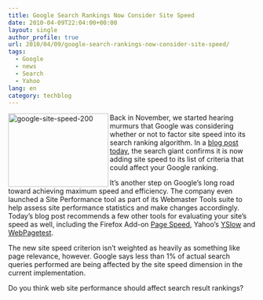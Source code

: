 ```yaml
---
title: Google Search Rankings Now Consider Site Speed
date: 2010-04-09T22:04:00+00:00
layout: single
author_profile: true
url: 2010/04/09/google-search-rankings-now-consider-site-speed/
tags:
  - Google
  - news
  - Search
  - Yahoo
lang: en
category: techblog
---
```

[<img title="google-site-speed-200" border="0" alt="google-site-speed-200" align="left" src="http://lh3.ggpht.com/_vaUVXcmC3OI/S7-dQSg67LI/AAAAAAAAB3g/oGhwd0ImCPk/google-site-speed-260_thumb%5B7%5D.jpg?imgmax=800" width="204" height="150" />](http://lh3.ggpht.com/_vaUVXcmC3OI/S7-dOT3SZFI/AAAAAAAAB3c/OO_KtDoVBC4/s1600-h/google-site-speed-260%5B9%5D.jpg) Back in November, we started hearing murmurs that Google was considering whether or not to factor site speed into its search ranking algorithm. In a [blog post today](http://googlewebmastercentral.blogspot.com/2010/04/using-site-speed-in-web-search-ranking.html), the search giant confirms it is now adding site speed to its list of criteria that could affect your Google ranking. 

It’s another step on Google’s long road toward achieving maximum speed and efficiency. The company even launched a Site Performance tool as part of its Webmaster Tools suite to help assess site performance statistics and make changes accordingly. Today’s blog post recommends a few other tools for evaluating your site’s speed as well, including the Firefox Add-on [Page Speed](http://code.google.com/speed/page-speed/), Yahoo’s [YSlow](http://developer.yahoo.com/yslow/) and [WebPagetest](http://www.webpagetest.org/). 

The new site speed criterion isn’t weighted as heavily as something like page relevance, however. Google says less than 1% of actual search queries performed are being affected by the site speed dimension in the current implementation. 

Do you think web site performance should affect search result rankings?